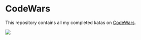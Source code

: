 # CodeWars

This repository contains all my completed katas on [CodeWars]((https://www.codewars.com/kata/search/swift?q=&beta=false)).

![](https://www.codewars.com/users/deathlezz/badges/large)
